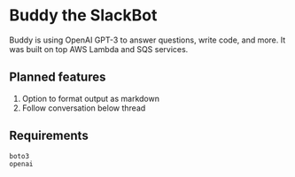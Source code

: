 # Buddy the SlackBot
Buddy is using OpenAI GPT-3 to answer questions, write code, and more. 
It was built on top AWS Lambda and SQS services.

## Planned features
1. Option to format output as markdown
2. Follow conversation below thread

## Requirements
```
boto3
openai
```


